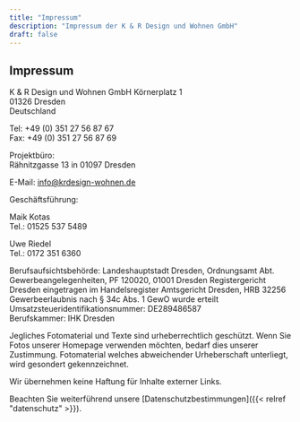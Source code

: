 ```yaml
---
title: "Impressum"
description: "Impressum der K & R Design und Wohnen GmbH"
draft: false
---
```


## Impressum

K & R Design und Wohnen GmbH
Körnerplatz 1  
01326 Dresden  
Deutschland  

Tel: +49 (0) 351 27 56 87 67  
Fax: +49 (0) 351 27 56 87 69  

Projektbüro:  
Rähnitzgasse 13 in 01097 Dresden

E-Mail: info@krdesign-wohnen.de  

Geschäftsführung:

Maik Kotas  
Tel.: 01525 537 5489  

Uwe Riedel  
Tel.: 0172 351 6360  

Berufsaufsichtsbehörde: Landeshauptstadt Dresden, Ordnungsamt Abt. Gewerbeangelegenheiten, PF 120020, 01001 Dresden Registergericht Dresden
eingetragen im Handelsregister Amtsgericht Dresden, HRB 32256 Gewerbeerlaubnis nach § 34c Abs. 1 GewO wurde erteilt  
Umsatzsteueridentifikationsnummer: DE289486587  
Berufskammer: IHK Dresden  

Jegliches Fotomaterial und Texte sind urheberrechtlich geschützt. Wenn Sie Fotos unserer Homepage verwenden möchten, bedarf dies unserer Zustimmung.
Fotomaterial welches abweichender Urheberschaft unterliegt, wird gesondert gekennzeichnet.

Wir übernehmen keine Haftung für Inhalte externer Links.

Beachten Sie weiterführend unsere [Datenschutzbestimmungen]({{< relref "datenschutz" >}}).
